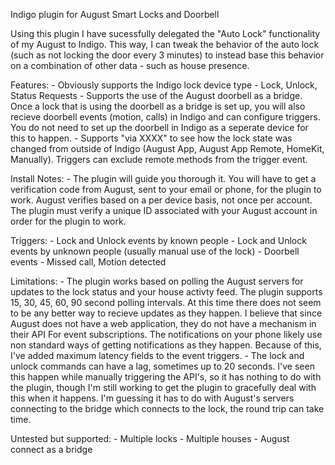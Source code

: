 Indigo plugin for August Smart Locks and Doorbell

Using this plugin I have sucessfully delegated the "Auto Lock" functionality of my August to Indigo.  This way, I can tweak the behavior of the auto lock (such as not locking the door every 3 minutes) to instead base this behavior on a combination of other data - such as house presence.

Features:
	- Obviously supports the Indigo lock device type - Lock, Unlock, Status Requests
	- Supports the use of the August doorbell as a bridge.  Once a lock that is using the doorbell as a bridge is set up, you will also recieve doorbell events (motion, calls) in Indigo and can configure triggers.  You do not need to set up the doorbell in Indigo as a seperate device for this to happen.
	- Supports "via XXXX" to see how the lock state was changed from outside of Indigo (August App, August App Remote, HomeKit, Manually).  Triggers can exclude remote methods from the trigger event.

Install Notes:
	- The plugin will guide you thorough it.  You will have to get a verification code from August, sent to your email or phone, for the plugin to work.  August verifies based on a per device basis, not once per account.  The plugin must verify a unique ID associated with your August account in order for the plugin to work.

Triggers:
	- Lock and Unlock events by known people
	- Lock and Unlock events by unknown people (usually manual use of the lock)
	- Doorbell events - Missed call, Motion detected

Limitations:
	- The plugin works based on polling the August servers for updates to the lock status and your house activty feed.  The plugin supports 15, 30, 45, 60, 90 second polling intervals.  At this time there does not seem to be any better way to recieve updates as they happen.  I believe that since August does not have a web application, they do not have a mechanism in their API For event subscriptions.  The notifications on your phone likely use non standard ways of getting notifications as they happen.  Because of this, I've added maximum latency fields to the event triggers.
	- The lock and unlock commands can have a lag, sometimes up to 20 seconds.  I've seen this happen while manually triggering the API's, so it has nothing to do with the plugin, though I'm still working to get the plugin to gracefully deal with this when it happens.  I'm guessing it has to do with August's servers connecting to the bridge which connects to the lock, the round trip can take time.


Untested but supported:
	- Multiple locks
	- Multiple houses
	- August connect as a bridge